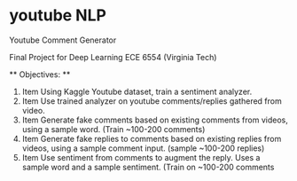 # youtube NLP
Youtube Comment Generator

Final Project for Deep Learning ECE 6554 (Virginia Tech)

** Objectives: **
1. Item Using Kaggle Youtube dataset, train a sentiment analyzer.
2. Item Use trained analyzer on youtube comments/replies gathered from video.
2. Item Generate fake comments based on existing comments from videos, using a sample word. (Train ~100-200 comments)
2. Item Generate fake replies to comments based on existing replies from videos, using a sample comment input. (sample ~100-200 replies)
3. Item Use sentiment from comments to augment the reply. Uses a sample word and a sample sentiment. (Train on ~100-200 comments
